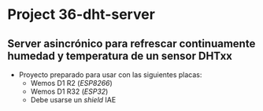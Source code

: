 #   Project 36-dht-server
##  Server asincrónico para refrescar continuamente humedad y temperatura de un sensor DHTxx

- Proyecto preparado para usar con las siguientes placas:
    - Wemos D1 R2   (_ESP8266_)
    - Wemos D1 R32  (_ESP32_)
    - Debe usarse un _shield_ IAE


